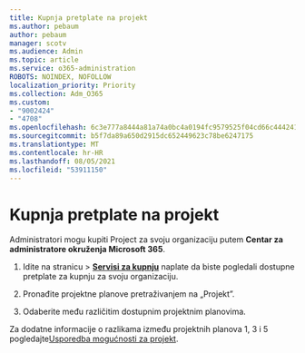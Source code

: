```yaml
---
title: Kupnja pretplate na projekt
ms.author: pebaum
author: pebaum
manager: scotv
ms.audience: Admin
ms.topic: article
ms.service: o365-administration
ROBOTS: NOINDEX, NOFOLLOW
localization_priority: Priority
ms.collection: Adm_O365
ms.custom:
- "9002424"
- "4708"
ms.openlocfilehash: 6c3e777a8444a81a74a0bc4a0194fc9579525f04cd66c44424147cbd1454d196
ms.sourcegitcommit: b5f7da89a650d2915dc652449623c78be6247175
ms.translationtype: MT
ms.contentlocale: hr-HR
ms.lasthandoff: 08/05/2021
ms.locfileid: "53911150"
---
```

# <a name="purchase-project-subscription"></a>Kupnja pretplate na projekt

Administratori mogu kupiti Project za svoju organizaciju putem **Centar za administratore okruženja Microsoft 365**.

1. Idite na stranicu  >  **[Servisi za kupnju](https://admin.microsoft.com/AdminPortal/Home?adminportal=1&msCV=%2BbOQtMNsz0ei8f5z.0.36#/catalog)** naplate da biste pogledali dostupne pretplate za kupnju za svoju organizaciju.

2. Pronađite projektne planove pretraživanjem na „Projekt”.

3. Odaberite među različitim dostupnim projektnim planovima.

Za dodatne informacije o razlikama između projektnih planova 1, 3 i 5 pogledajte[Usporedba mogućnosti za projekt](https://products.office.com/project/compare-microsoft-project-management-software?tab=1&OCID=AID2000748_SEM_5j2j5X4B&MarinID=5j2j5X4B|78821275986631|%2Bproject%20%2Bo365|bb|c||1261139959949905|kwd-78821311481635:loc-190&lnkd=Bing_O365SMB_App&msclkid=185eccc165db1d3da290924720afcaa4&ef_id=XoY8vgAAAUTu0Bj8:20200402200513:s).

